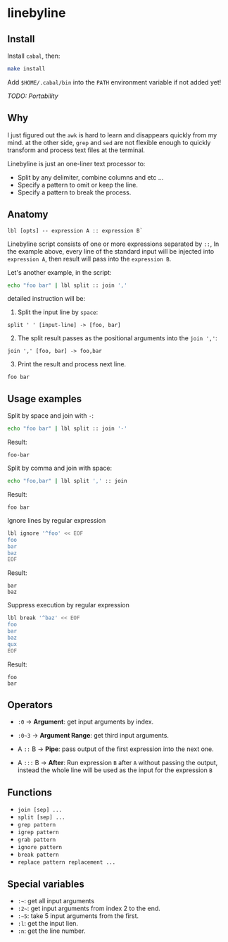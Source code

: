 # linebyline


## Install

Install `cabal`, then:

```bash
make install
```

Add `$HOME/.cabal/bin` into the `PATH` environment variable if not added yet!

*TODO: Portability*

## Why

I just figured out the `awk` is hard to learn and disappears
quickly from my mind. at the other side, `grep` and `sed` are not flexible
enough to quickly transform and process text files at the terminal.

Linebyline is just an one-liner text processor to:

- Split by any delimiter, combine columns and etc ...
- Specify a pattern to omit or keep the line.
- Specify a pattern to break the process.


## Anatomy

```
lbl [opts] -- expression A :: expression B`
```


Linebyline script consists of one or more expressions separated by `::`, In 
the example above, every line of the standard input will be injected into 
`expression A`, then result will pass into the `expression B`.


Let's another example, in the script:

```bash
echo "foo bar" | lbl split :: join ','

``` 

detailed instruction will be:

1. Split the input line by `space`:

```
split ' ' [input-line] -> [foo, bar]
```

2. The split result passes as the positional arguments into the `join ','`:

```
join ',' [foo, bar] -> foo,bar
```

3. Print the result and process next line.

```
foo bar
```

## Usage examples

Split by space and join with `-`:

```bash
echo "foo bar" | lbl split :: join '-'
```

Result: 

```
foo-bar
```

Split by comma and join with space:

```bash
echo "foo,bar" | lbl split ',' :: join
```

Result: 

```
foo bar
```

Ignore lines by regular expression

```bash
lbl ignore '^foo' << EOF
foo
bar
baz
EOF
```

Result: 

```
bar
baz
```

Suppress execution by regular expression

```bash
lbl break '^baz' << EOF
foo
bar
baz
qux
EOF
```

Result: 

```
foo
bar
```


## Operators

- `:0` -> **Argument**: get input arguments by index.
- `:0~3` -> **Argument Range**: get third input arguments.
- A `::` B -> **Pipe**: pass output of the first expression into the next one.

- A `:::` B -> **After**: Run expression `B` after `A` without passing the
    output, instead the whole line will be used as the input for the expression
    `B`

## Functions

- `join [sep] ...`
- `split [sep] ...`
- `grep pattern`
- `igrep pattern`
- `grab pattern`
- `ignore pattern`
- `break pattern`
- `replace pattern replacement ...`

## Special variables

- `:~`: get all input arguments
- `:2~`: get input arguments from index 2 to the end.
- `:~5`: take 5 input arguments from the first.
- `:l`: get the input lien.
- `:n`: get the line number.

